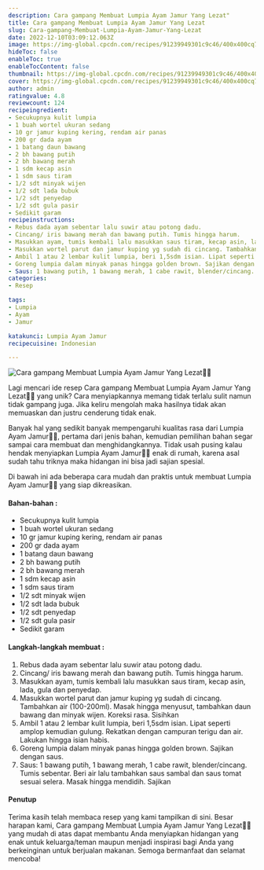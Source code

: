```yaml
---
description: Cara gampang Membuat Lumpia Ayam Jamur Yang Lezat"
title: Cara gampang Membuat Lumpia Ayam Jamur Yang Lezat
slug: Cara-gampang-Membuat-Lumpia-Ayam-Jamur-Yang-Lezat
date: 2022-12-10T03:09:12.063Z
image: https://img-global.cpcdn.com/recipes/91239949301c9c46/400x400cq70/photo.jpg
hideToc: false
enableToc: true
enableTocContent: false
thumbnail: https://img-global.cpcdn.com/recipes/91239949301c9c46/400x400cq70/photo.jpg
cover: https://img-global.cpcdn.com/recipes/91239949301c9c46/400x400cq70/photo.jpg
author: admin
ratingvalue: 4.8
reviewcount: 124
recipeingredient:
- Secukupnya kulit lumpia
- 1 buah wortel ukuran sedang
- 10 gr jamur kuping kering, rendam air panas
- 200 gr dada ayam
- 1 batang daun bawang
- 2 bh bawang putih
- 2 bh bawang merah
- 1 sdm kecap asin
- 1 sdm saus tiram
- 1/2 sdt minyak wijen
- 1/2 sdt lada bubuk
- 1/2 sdt penyedap
- 1/2 sdt gula pasir
- Sedikit garam
recipeinstructions:
- Rebus dada ayam sebentar lalu suwir atau potong dadu.
- Cincang/ iris bawang merah dan bawang putih. Tumis hingga harum.
- Masukkan ayam, tumis kembali lalu masukkan saus tiram, kecap asin, lada, gula dan penyedap.
- Masukkan wortel parut dan jamur kuping yg sudah di cincang. Tambahkan air (100-200ml). Masak hingga menyusut, tambahkan daun bawang dan minyak wijen. Koreksi rasa. Sisihkan
- Ambil 1 atau 2 lembar kulit lumpia, beri 1,5sdm isian. Lipat seperti amplop kemudian gulung. Rekatkan dengan campuran terigu dan air. Lakukan hingga isian habis.
- Goreng lumpia dalam minyak panas hingga golden brown. Sajikan dengan saus.
- Saus: 1 bawang putih, 1 bawang merah, 1 cabe rawit, blender/cincang. Tumis sebentar. Beri air lalu tambahkan saus sambal dan saus tomat sesuai selera. Masak hingga mendidih. Sajikan
categories:
- Resep

tags:
- Lumpia
- Ayam
- Jamur

katakunci: Lumpia Ayam Jamur
recipecuisine: Indonesian

---
```


![Cara gampang Membuat Lumpia Ayam Jamur Yang Lezat👩‍🍳](https://img-global.cpcdn.com/recipes/91239949301c9c46/400x400cq70/photo.jpg)

Lagi mencari ide resep Cara gampang Membuat Lumpia Ayam Jamur Yang Lezat👩‍🍳 yang unik? Cara menyiapkannya memang tidak terlalu sulit namun tidak gampang juga. Jika keliru mengolah maka hasilnya tidak akan memuaskan dan justru cenderung tidak enak.

Banyak hal yang sedikit banyak mempengaruhi kualitas rasa dari Lumpia Ayam Jamur👩‍🍳, pertama dari jenis bahan, kemudian pemilihan bahan segar sampai cara membuat dan menghidangkannya. Tidak usah pusing kalau hendak menyiapkan Lumpia Ayam Jamur👩‍🍳 enak di rumah, karena asal sudah tahu triknya maka hidangan ini bisa jadi sajian spesial.

Di bawah ini ada beberapa cara mudah dan praktis untuk membuat Lumpia Ayam Jamur👩‍🍳 yang siap dikreasikan.

<!--inarticleads1-->

#### Bahan-bahan :

- Secukupnya kulit lumpia
- 1 buah wortel ukuran sedang
- 10 gr jamur kuping kering, rendam air panas
- 200 gr dada ayam
- 1 batang daun bawang
- 2 bh bawang putih
- 2 bh bawang merah
- 1 sdm kecap asin
- 1 sdm saus tiram
- 1/2 sdt minyak wijen
- 1/2 sdt lada bubuk
- 1/2 sdt penyedap
- 1/2 sdt gula pasir
- Sedikit garam

<!--inarticleads2-->

#### Langkah-langkah membuat :

1. Rebus dada ayam sebentar lalu suwir atau potong dadu.
1. Cincang/ iris bawang merah dan bawang putih. Tumis hingga harum.
1. Masukkan ayam, tumis kembali lalu masukkan saus tiram, kecap asin, lada, gula dan penyedap.
1. Masukkan wortel parut dan jamur kuping yg sudah di cincang. Tambahkan air (100-200ml). Masak hingga menyusut, tambahkan daun bawang dan minyak wijen. Koreksi rasa. Sisihkan
1. Ambil 1 atau 2 lembar kulit lumpia, beri 1,5sdm isian. Lipat seperti amplop kemudian gulung. Rekatkan dengan campuran terigu dan air. Lakukan hingga isian habis.
1. Goreng lumpia dalam minyak panas hingga golden brown. Sajikan dengan saus.
1. Saus: 1 bawang putih, 1 bawang merah, 1 cabe rawit, blender/cincang. Tumis sebentar. Beri air lalu tambahkan saus sambal dan saus tomat sesuai selera. Masak hingga mendidih. Sajikan

#### Penutup

Terima kasih telah membaca resep yang kami tampilkan di sini. Besar harapan kami, Cara gampang Membuat Lumpia Ayam Jamur Yang Lezat👩‍🍳 yang mudah di atas dapat membantu Anda menyiapkan hidangan yang enak untuk keluarga/teman maupun menjadi inspirasi bagi Anda yang berkeinginan untuk berjualan makanan. Semoga bermanfaat dan selamat mencoba!